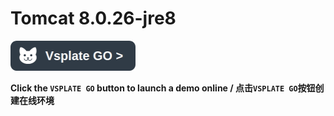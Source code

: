 # Tomcat 8.0.26-jre8

<a href="https://www.vsplate.com/?docker-compose=https://github.com/vsplate/dcenvs/tomcat/8.0.26-jre8"><img alt="VSPLATE GO" src="https://raw.githubusercontent.com/vsplate/images/master/vsgo_btn.png" width="200px"></a>

**Click the `VSPLATE GO` button to launch a demo online / 点击`VSPLATE GO`按钮创建在线环境**